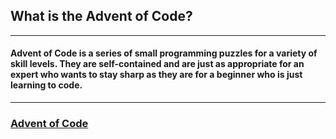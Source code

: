 ## What is the Advent of Code?

----
#### Advent of Code is a series of small programming puzzles for a variety of skill levels. They are self-contained and are just as appropriate for an expert who wants to stay sharp as they are for a beginner who is just learning to code.

----

### [Advent of Code](https://adventofcode.com/)